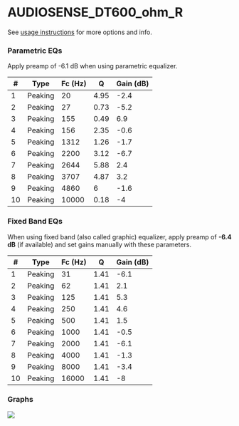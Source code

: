 # AUDIOSENSE_DT600_ohm_R
See [usage instructions](https://github.com/jaakkopasanen/AutoEq#usage) for more options and info.

### Parametric EQs
Apply preamp of -6.1 dB when using parametric equalizer.

|   # | Type    |   Fc (Hz) |    Q |   Gain (dB) |
|-----|---------|-----------|------|-------------|
|   1 | Peaking |        20 | 4.95 |        -2.4 |
|   2 | Peaking |        27 | 0.73 |        -5.2 |
|   3 | Peaking |       155 | 0.49 |         6.9 |
|   4 | Peaking |       156 | 2.35 |        -0.6 |
|   5 | Peaking |      1312 | 1.26 |        -1.7 |
|   6 | Peaking |      2200 | 3.12 |        -6.7 |
|   7 | Peaking |      2644 | 5.88 |         2.4 |
|   8 | Peaking |      3707 | 4.87 |         3.2 |
|   9 | Peaking |      4860 | 6    |        -1.6 |
|  10 | Peaking |     10000 | 0.18 |        -4   |

### Fixed Band EQs
When using fixed band (also called graphic) equalizer, apply preamp of **-6.4 dB** (if available) and set gains manually with these parameters.

|   # | Type    |   Fc (Hz) |    Q |   Gain (dB) |
|-----|---------|-----------|------|-------------|
|   1 | Peaking |        31 | 1.41 |        -6.1 |
|   2 | Peaking |        62 | 1.41 |         2.1 |
|   3 | Peaking |       125 | 1.41 |         5.3 |
|   4 | Peaking |       250 | 1.41 |         4.6 |
|   5 | Peaking |       500 | 1.41 |         1.5 |
|   6 | Peaking |      1000 | 1.41 |        -0.5 |
|   7 | Peaking |      2000 | 1.41 |        -6.1 |
|   8 | Peaking |      4000 | 1.41 |        -1.3 |
|   9 | Peaking |      8000 | 1.41 |        -3.4 |
|  10 | Peaking |     16000 | 1.41 |        -8   |

### Graphs
![](./AUDIOSENSE_DT600_ohm_R.png)

